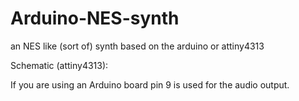 # Arduino-NES-synth
an NES like (sort of) synth based on the arduino or attiny4313

Schematic (attiny4313):

If you are using an Arduino board pin 9 is used for the audio output.
